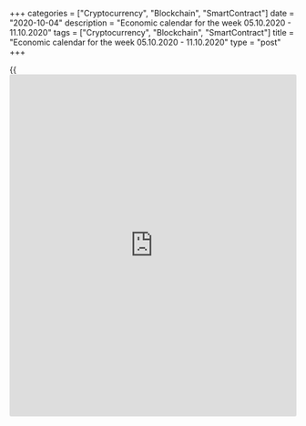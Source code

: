+++
categories = ["Cryptocurrency", "Blockchain", "SmartContract"]
date = "2020-10-04"
description = "Economic calendar for the week 05.10.2020 - 11.10.2020"
tags = ["Cryptocurrency", "Blockchain", "SmartContract"]
title = "Economic calendar for the week 05.10.2020 - 11.10.2020"
type = "post"
+++

{{<iframe id="large-banner" src="https://www.bounty.group/#slide=15.0" width="100%" height="600" scrolling="no" style="border: 0px solid rgb(216, 221, 230); border-radius: 3px;">}}

2020-10-04

2020-10-04

Economic [calendar](https://www.fintechee.com/web-trader/) for the week 05.10.2020 – 11.10.2020Jana Kane

##  **Review of the main events of the Forex economic [calendar](https://www.fintechee.com/web-trader/) for the
next trading week (05.10.2020 – 11.10.2020)**

 **Trading on key Forex [news](https://www.letsplayfx.com/blog/forex-news-website/): next week we expect the publication of
important macro statistics from the Eurozone, the US, Australia, Canada,
as well as the results of the RBA meeting.**

Financial market participants were rather restrained in their reaction
to the publication of data from the American labor market last Friday.
The Labor Department reported growth in non-farm payrolls by 661,000 in
the US in September, with an unemployment rate of 7.9%. The economy has
recovered just over half of the jobs lost since the start of the
coronavirus pandemic. At the same time, the American consumer sentiment
continued to rise. The University of Michigan reported last Friday that
consumer sentiment rose to 80.4 in September against the forecast of
79.0, preliminary estimate of 78.9 and the August value of 74.1.

Meanwhile, pressure on stock indices intensified after [news](https://www.letsplayfx.com/blog/forex-news-website/) that US
President Donald Trump had contracted coronavirus. Observers say the
[news](https://www.letsplayfx.com/blog/forex-news-website/) is adding uncertainty to Trump's campaign and the outcome of the
election. Economists believe that under Biden, stronger fiscal stimulus
measures can be expected, which will be highly relevant to economic
recovery in the near term, while under Trump, the prospect of a long
period of extremely low interest rates is more likely. This will support
business activity over a longer period of time, and this is extremely
important for buyers of high-yield and risky stock assets, betting on
the further growth of the American stock market.

One way or another, the dollar closed last week in negative territory,
while US stock indices rose, which nevertheless speaks of maintaining
positive [investor](https://www.fintechee.com/tutorial-for-forex-trading/investor-mode/) sentiment.

The focus of [investor](https://www.fintechee.com/tutorial-for-forex-trading/investor-mode/)s next week will be on the publication of important
macro data on the Eurozone, the US, Australia, Canada, as well as the
RBA meeting. October 1 to October 7, China celebrates the national
holiday - the National Day of the People's Republic of China; banks and
stock exchanges of the country will be closed.

 **Traders should pay attention to the publication of the following
macro indicators:**

 ***during the coming week, new events may be added to the [calendar](https://www.fintechee.com/web-trader/) and
/ or some scheduled events may be canceled**

 ****** **GMT time**

###  **Monday, October 5**

###  **09:00 EUR Retail sales in the Eurozone**

Retail sales is the main consumer spending indicator that shows the
change in retail sales. A high result strengthens the euro, and vice
versa, a low result weakens it. August forecast: +0.9% and +0.6% (YoY)
against +1.3% (+0.4% yoy) in July. It is difficult to predict the euro's
reaction to the publication of these values, since data suggests that
while retail sales rose in August, it has yet to reach pre-coronavirus
levels after falling sharply in March-April, when Europe was under tight
quarantine measures.

###  **14:00 USD ISM Services PMI**

This indicator assesses the state of the services sector in the US
economy. These services sectors (in contrast to the manufacturing
sector) have practically no impact on the country's GDP.

In August, this indicator came out with a value of 56.9. A result above
50 is seen as positive for the USD. However, a relative decline in the
index could negatively affect the dollar in the short term. Outlook for
September: 56.0, which is likely to have a positive overall effect on
the USD.

###  **Tuesday, October 6**

###  **00:30 AUD Balance of trade**

This indicator measures the relationship between Australia's export and
import volumes. Growth in exports from Australia leads to an increase in
the trade surplus, which has a positive impact on the AUD. Previous
value (August): AU$ 4.294 billion. A decrease in the trade surplus may
negatively affect the Australian dollar.

###  **03:30 AUD Interest rate decision. The RBA's accompanying
statement**

In March, the RBA made 2 rate cuts, bringing it to the current level of
0.25%, and launched a quantitative easing program. At the same time, for
3-year government bonds of Australia, the target level of yield is set
at 0.25%. The RBA has launched a program to lend to the banking system
in the amount of at least A$90 billion and intends to buy bonds for A$5
billion.

The negative forecasts of economists suggest that the Australian economy
will contract by 6% in 2020, which will be the sharpest annual GDP
contraction since the Great Depression of the 1920s. The unemployment
rate is likely to rise to around 8.5%.

Some economists have talked about Australia entering its first recession
in nearly 30 years, which could turn into a depression.

“We live in extraordinary and difficult times,” said central bank
governor Philip Lowe. In his opinion, "further stimulation is needed."
He stated this during a press conference on March 19, when the RBA
lowered the interest rate during its unscheduled meeting.

Philip Lowe has repeatedly stated that the central bank is ready to cut
the rate again if necessary, although the likelihood of introducing
negative rates, in his opinion, is "extremely small."

The main negative factors for the Australian economy are weak wages
growth, a weak labor market and a slowdown in growth. Annual inflation
has remained below the 2-3% target set by the RBA for almost four years.

Unemployment in the country remains above the 5% level for many years,
unwilling to decline. Now the coronavirus pandemic has been added to the
aforementioned negative factors, which has hurt the tourism and
transport sectors. The RBA also expresses concerns that unemployment may
rise to 8%, or even 10%.

In this regard, one cannot eliminate the possibility that on Tuesday,
October 6, the RBA may again cut the rate, although most economists
believe that the bank will leave the key rate unchanged at this meeting,
at 0.25%, while expressing concerns about the outlook for the global
economy due to the ongoing coronavirus epidemic.

In an accompanying statement, the RBA executives will explain the
reasons for the rate decision. If the RBA signals the possibility of
further easing of monetary [policy](https://www.fintechee.com/policy/) in the near future, the risks of a
fall in the Australian dollar will increase.

###  **(Time of publication unknown) AUD Publication of budget plan**

During the Asian trading session, the Australian government will publish
an annual budget plan, which is likely to cause more volatility in the
Australian dollar. However, it should be borne in mind that the exact
time of publication is unknown.

###  **14:40 USD Speech by the Fed Chairman Jerome Powell**

Powell's comments could affect both short-term and long-term USD trading
if he again touches on the Fed's monetary [policy](https://www.fintechee.com/policy/). A more hawkish stance
on the Fed's monetary [policy](https://www.fintechee.com/policy/) is seen as positive and strengthens the US
dollar, while a more cautious position is seen as negative for the USD.

If he makes unexpected statements, the volatility in trading in the
financial markets may increase.

"I think the 'new norm' now is lower interest rates, lower inflation,
and possibly weaker economic growth," Powell said earlier, adding that
"very, very low and even negative rates that observed in the countries
of the world, unacceptable for our economy. " Despite calls by US
President Donald Trump for zero or even negative interest rates, the Fed
leaders are trying to resist pressure from the president. Financial
market participants will carefully study his speech in order to catch
signals regarding the further actions of the Fed.

###  **Wednesday, October 7**

###  **12:10 EUR Speech by President of the ECB Christine Lagarde**

The market usually reacts strongly to the speeches of the head of the
ECB, which follow immediately after the ECB's monetary [policy](https://www.fintechee.com/policy/) meeting.
At least this was the case under Mario Draghi. Other speeches by Mario
Draghi elicited less market reaction.

During her first press conference as President of the ECB, Christine
Lagarde noted that there are initial signs of stabilization of the
European economy and acceleration of core inflation.

Earlier in September, Lagarde announced concerns about the side effects
of providing cheap financing and signaled that the ECB would undertake a
lengthy overhaul of its strategy and toolbox. The revision is expected
to take several months. It could lead to a change in the inflation
target, which is now just below 2%, or impose restrictions on the use of
negative rates or large-scale purchases of bonds.

"(ECB's) goal to complete it by the end of 2020". If Christine Lagarde
makes unexpected statements regarding the recent ECB meeting and the
bank's monetary [policy](https://www.fintechee.com/policy/), it will again trigger a surge in volatility in
the euro and European stock indices.

###  **18:00 USD Minutes of the meeting of the Federal Open Market
Committee**

The publication of the minutes is extremely important for determining
the course of the current Fed [policy](https://www.fintechee.com/policy/) and the prospects for raising
interest rates in the United States. The volatility of trading in
financial markets during the publication of the minutes usually
increases, since the text of the minutes often contains either changes
or clarifying details regarding the results of the last FOMC meeting.

Recently, more and more statements from the Fed leaders have been
indicating the Fed's inclination to continue its [policy](https://www.fintechee.com/policy/) of supporting
the American economy, which has been badly hit by the coronavirus.

Following its regular meeting in September, the Fed left interest rates
unchanged and reaffirmed its intention to support the American economy
amid the coronavirus pandemic. The US Federal Reserve Chairman Jerome
Powell also reiterated that the central bank will use all of its tools
for "as long as necessary" to ensure the strongest possible economic
recovery and limit long-term economic damage. The Fed chairman noted the
extremely uncertain economic outlook for the United States, expressing
concern that the increase in the number of cases of coronavirus is
negatively affecting business activity in the country.

The soft tone of the minutes will have a positive effect on stock
indices and negatively on the US dollar. The tough rhetoric of the Fed
leaders regarding the prospects for monetary [policy](https://www.fintechee.com/policy/) will push the dollar
to further growth.

###  **Thursday, October 8**

###  **09:30 CHF Speech by chairman of the SNB Thomas Jordan**

Volatility of CHF trading increases during speeches by the SNB Chairman
Thomas Jordan, and traders are waiting for signals regarding further
plans of the SNB's monetary [policy](https://www.fintechee.com/policy/). The central bank of Switzerland has
consistently advocated a soft monetary [policy](https://www.fintechee.com/policy/) in the country, and
traditionally considers the rate of the national currency "overvalued".
Jordan's tough rhetoric will strengthen the franc. The soft tone of the
speech and the intention to continue the extra soft monetary [policy](https://www.fintechee.com/policy/) of
the SNB will negatively affect the franc.

###  **12:30 CAD Speech by the Governor of the Bank of Canada Tiff
Macklem**

Tiff Macklem succeeded Stephen Poloz as Governor of the Bank of Canada
on June 3, 2020. Macklem faces essentially the same tasks as his
predecessor on this post.

The Canadian economy, as well as the entire global economy, is showing
signs of a slowdown, which is due to the downturn in business activity
due to the coronavirus pandemic. Earlier this year, Stephen Poloz said
that the Canadian economy is robust enough to keep rates unchanged
despite the worsening global economy. However, the situation is changing
rapidly and not for the better. It will be interesting now to learn
McLeam's opinion on the sustainability of the Canadian economy and the
monetary [policy](https://www.fintechee.com/policy/) of the central bank.

If Tiff Macklem touches on the topic of the monetary [policy](https://www.fintechee.com/policy/) of the Bank
of Canada, the volatility in the quotes of the Canadian dollar will rise
sharply. His tough tone will help strengthen the Canadian dollar. The
soft rhetoric of Macklem's speech and the intention to pursue soft
monetary [policy](https://www.fintechee.com/policy/) will negatively affect the CAD quotes.

Probably, it can also provide some guidelines for [investor](https://www.fintechee.com/tutorial-for-forex-trading/investor-mode/)s ahead of the
next meeting of the Bank of Canada, which will be held at the end of
this month (October 28).

###  **Friday, October 9**

###  **12:30 CAD Unemployment rate in Canada**

Statistics Canada is to publish data on the country's labor market for
September.

Unemployment has risen in Canada in recent months amid massive business
closings due to coronavirus and layoffs. Unemployment rose from the
usual 5.6% - 5.7% to 7.8% in March and to 13.7% in May. If unemployment
continues to rise, the Canadian dollar will decline. If the data is
better than the previous value, the Canadian dollar will strengthen. A
decrease in the unemployment rate is a positive factor for the CAD, an
increase in unemployment is a negative factor. Unemployment is expected
to be at 10.1% in September (after 10.2%, 10.9%, 12.3%, 13.7%, 13.0% in
previous months).

## Price chart of EURUSD in real time mode

The content of this article reflects the author’s opinion and does not
necessarily reflect the official position of LiteForex. The material
published on this page is provided for informational purposes only and
should not be considered as the provision of investment advice for the
purposes of Directive 2004/39/EC.

Rate this article:

{{value}}

( {{count}} {{title}} )
